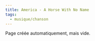 ```yaml
---
title: America - A Horse With No Name
tags:
  - musique/chanson
---
```


Page créée automatiquement, mais vide.
